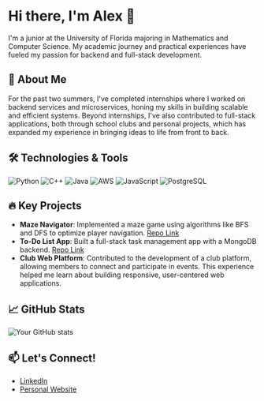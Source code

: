 # Hi there, I'm Alex 👋

I'm a junior at the University of Florida majoring in Mathematics and Computer Science. My academic journey and practical experiences have fueled my passion for backend and full-stack development.

## 🌟 About Me
For the past two summers, I've completed internships where I worked on backend services and microservices, honing my skills in building scalable and efficient systems. Beyond internships, I've also contributed to full-stack applications, both through school clubs and personal projects, which has expanded my experience in bringing ideas to life from front to back.

## 🛠️ Technologies & Tools
![Python](https://img.shields.io/badge/-Python-blue?logo=python&logoColor=white)
![C++](https://img.shields.io/badge/-C++-green?logo=c++&logoColor=white)
![Java](https://img.shields.io/badge/-Java-red?logo=java&logoColor=white)
![AWS](https://img.shields.io/badge/-AWS-FF9900?logo=amazon-aws&logoColor=white)
![JavaScript](https://img.shields.io/badge/-JavaScript-yellow?logo=javascript&logoColor=black)
![PostgreSQL](https://img.shields.io/badge/-PostgreSQL-blue?logo=postgresql&logoColor=white)

## 🔥 Key Projects
- **Maze Navigator**: Implemented a maze game using algorithms like BFS and DFS to optimize player navigation. [Repo Link](https://github.com/ar2436/MazeNavigator)
- **To-Do List App**: Built a full-stack task management app with a MongoDB backend. [Repo Link](https://github.com/ar2436/TodoApp)
- **Club Web Platform**: Contributed to the development of a club platform, allowing members to connect and participate in events. This experience helped me learn about building responsive, user-centered web applications.

## 📈 GitHub Stats
![Your GitHub stats](https://github-readme-stats.vercel.app/api?username=alexruah&show_icons=true&theme=dark)

## 📫 Let's Connect!
- [LinkedIn](https://linkedin.com/in/yourprofile)
- [Personal Website](https://yourwebsite.com)
